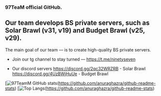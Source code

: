 ### 97TeaM official GitHub.

## Our team develops BS private servers, such as Solar Brawl (v31, v19) and Budget Brawl (v25, v29).
The main goal of our team — is to create high-quality BS private servers.

- Join our tg channel to stay turned — https://t.me/ninetyseven

- Our discord servers
https://discord.gg/2qc32WRZRB - Solar Brawl
https://discord.gg/4UzBWjHuUe - Budget Brawl

[![97TeamM GitHub stats](https://github-readme-stats.vercel.app/api?username=97TeaM&theme=rose_pine)(https://github.com/anuraghazra/github-readme-stats)
[![Top Langs](https://github-readme-stats.vercel.app/api/top-langs/?username=97TeaM&theme=rose_pine&show_icons=true)(https://github.com/anuraghazra/github-readme-stats)
